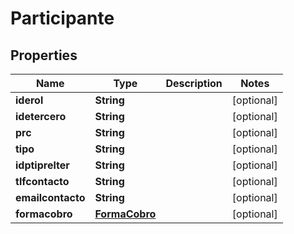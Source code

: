 
# Participante

## Properties
Name | Type | Description | Notes
------------ | ------------- | ------------- | -------------
**iderol** | **String** |  |  [optional]
**idetercero** | **String** |  |  [optional]
**prc** | **String** |  |  [optional]
**tipo** | **String** |  |  [optional]
**idptiprelter** | **String** |  |  [optional]
**tlfcontacto** | **String** |  |  [optional]
**emailcontacto** | **String** |  |  [optional]
**formacobro** | [**FormaCobro**](FormaCobro.md) |  |  [optional]



